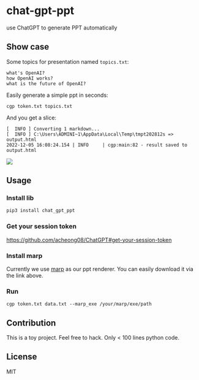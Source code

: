 # chat-gpt-ppt

use ChatGPT to generate PPT automatically

## Show case

Some topics for presentation named `topics.txt`:

```
what's OpenAI?
how OpenAI works?
what is the future of OpenAI?
```

Easily generate a simple ppt in seconds:

```
cgp token.txt topics.txt
```

And you get a slice:

```
[  INFO ] Converting 1 markdown...
[  INFO ] C:\Users\ADMINI~1\AppData\Local\Temp\tmpt202812s => output.html
2022-12-05 16:08:24.154 | INFO     | cgp:main:82 - result saved to output.html
```

![](./example/sample.png)

## Usage

### Install lib

```python
pip3 install chat_gpt_ppt
```

### Get your session token

https://github.com/acheong08/ChatGPT#get-your-session-token

### Install marp

Currently we use [marp](https://github.com/marp-team/marp-cli/releases/tag/v2.2.2) as our ppt renderer.
You can easily download it via the link above.

### Run

```
cgp token.txt data.txt --marp_exe /your/marp/exe/path
```

## Contribution

This is a toy project.
Feel free to hack. Only < 100 lines python code.

## License

MIT
